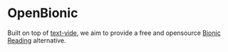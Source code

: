 # OpenBionic

Built on top of [text-vide](https://github.com/Gumball12/text-vide), we aim to provide a free and opensource [Bionic Reading](https://bionic-reading.com/) alternative.
